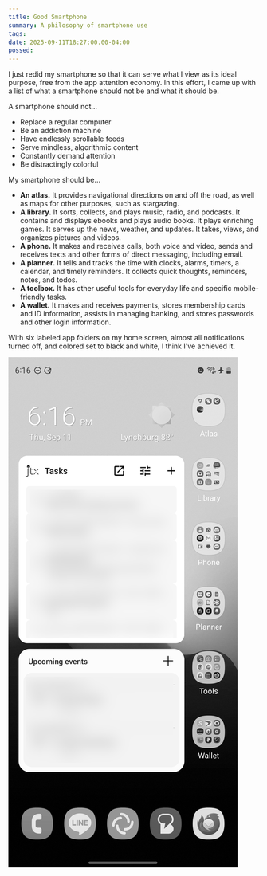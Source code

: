 ```yaml
---
title: Good Smartphone
summary: A philosophy of smartphone use
tags:
date: 2025-09-11T18:27:00.00-04:00
possed: 
---
```


I just redid my smartphone so that it can serve what I view as its ideal purpose, free from the app attention economy. In this effort, I came up with a list of what a smartphone should not be and what it should be.

A smartphone should not...

- Replace a regular computer
- Be an addiction machine 
- Have endlessly scrollable feeds 
- Serve mindless, algorithmic content
- Constantly demand attention
- Be distractingly colorful

My smartphone should be...

- **An atlas.** It provides navigational directions on and off the road, as well as maps for other purposes, such as stargazing.
- **A library.** It sorts, collects, and plays music, radio, and podcasts. It contains and displays ebooks and plays audio books. It plays enriching games. It serves up the news, weather, and updates. It takes, views, and organizes pictures and videos.
- **A phone.** It makes and receives calls, both voice and video, sends and receives texts and other forms of direct messaging, including email.
- **A planner.** It tells and tracks the time with clocks, alarms, timers, a calendar, and timely reminders. It collects quick thoughts, reminders, notes, and todos.
- **A toolbox.** It has other useful tools for everyday life and specific mobile-friendly tasks.
- **A wallet.** It makes and receives payments, stores membership cards and ID information, assists in managing banking, and stores passwords and other login information.

With six labeled app folders on my home screen, almost all notifications turned off, and colored set to black and white, I think I've achieved it.

<img src="/images/good-smartphone.jpg" alt="Android smartphone homescreen displaying six folders full of apps—named as above—and weather, task, and calendar widgets.">